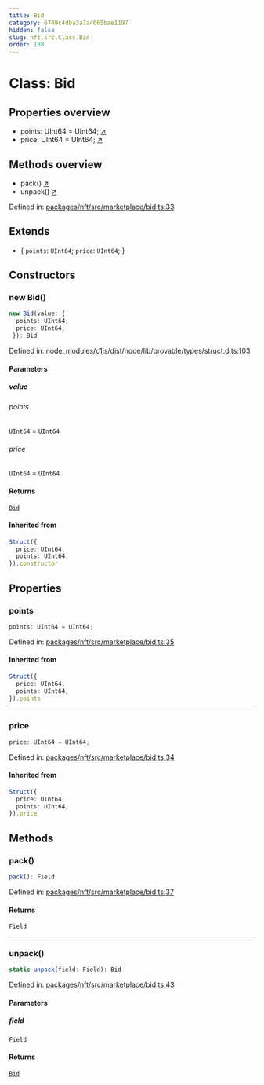 ```yaml
---
title: Bid
category: 6749c4dba3a7a4005bae1197
hidden: false
slug: nft.src.Class.Bid
order: 188
---
```


# Class: Bid

## Properties overview

- points:  UInt64 = UInt64; [↗](#points)
- price:  UInt64 = UInt64; [↗](#price)

## Methods overview

- pack() [↗](#pack)
- unpack() [↗](#unpack)

Defined in: [packages/nft/src/marketplace/bid.ts:33](https://github.com/zkcloudworker/minatokens-lib/blob/main/packages/nft/src/marketplace/bid.ts#L33)

## Extends

- \{
  `points`: `UInt64`;
  `price`: `UInt64`;
 \}

## Constructors

### new Bid()

```ts
new Bid(value: {
  points: UInt64;
  price: UInt64;
 }): Bid
```

Defined in: node\_modules/o1js/dist/node/lib/provable/types/struct.d.ts:103

#### Parameters

##### value

###### points

`UInt64` = `UInt64`

###### price

`UInt64` = `UInt64`

#### Returns

[`Bid`](nftsrcclassbid)

#### Inherited from

```ts
Struct({
  price: UInt64,
  points: UInt64,
}).constructor
```

## Properties

### points

```ts
points: UInt64 = UInt64;
```

Defined in: [packages/nft/src/marketplace/bid.ts:35](https://github.com/zkcloudworker/minatokens-lib/blob/main/packages/nft/src/marketplace/bid.ts#L35)

#### Inherited from

```ts
Struct({
  price: UInt64,
  points: UInt64,
}).points
```

***

### price

```ts
price: UInt64 = UInt64;
```

Defined in: [packages/nft/src/marketplace/bid.ts:34](https://github.com/zkcloudworker/minatokens-lib/blob/main/packages/nft/src/marketplace/bid.ts#L34)

#### Inherited from

```ts
Struct({
  price: UInt64,
  points: UInt64,
}).price
```

## Methods

### pack()

```ts
pack(): Field
```

Defined in: [packages/nft/src/marketplace/bid.ts:37](https://github.com/zkcloudworker/minatokens-lib/blob/main/packages/nft/src/marketplace/bid.ts#L37)

#### Returns

`Field`

***

### unpack()

```ts
static unpack(field: Field): Bid
```

Defined in: [packages/nft/src/marketplace/bid.ts:43](https://github.com/zkcloudworker/minatokens-lib/blob/main/packages/nft/src/marketplace/bid.ts#L43)

#### Parameters

##### field

`Field`

#### Returns

[`Bid`](nftsrcclassbid)
